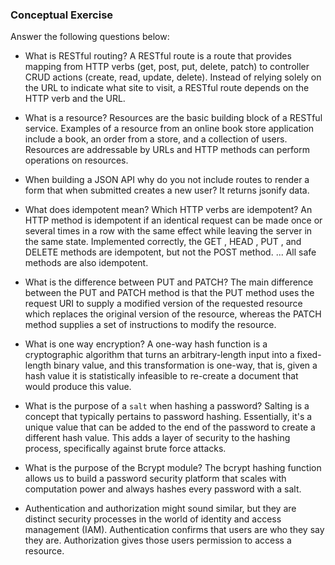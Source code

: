 ### Conceptual Exercise

Answer the following questions below:

- What is RESTful routing?
A RESTful route is a route that provides mapping from HTTP verbs (get, post, put, delete, patch) to controller CRUD actions (create, read, update, delete). Instead of relying solely on the URL to indicate what site to visit, a RESTful route depends on the HTTP verb and the URL.

- What is a resource?
Resources are the basic building block of a RESTful service. Examples of a resource from an online book store application include a book, an order from a store, and a collection of users. Resources are addressable by URLs and HTTP methods can perform operations on resources.

- When building a JSON API why do you not include routes to render a form that when submitted creates a new user?
It returns jsonify data.

- What does idempotent mean? Which HTTP verbs are idempotent?
An HTTP method is idempotent if an identical request can be made once or several times in a row with the same effect while leaving the server in the same state. Implemented correctly, the GET , HEAD , PUT , and DELETE methods are idempotent, but not the POST method. ... All safe methods are also idempotent.

- What is the difference between PUT and PATCH?
The main difference between the PUT and PATCH method is that the PUT method uses the request URI to supply a modified version of the requested resource which replaces the original version of the resource, whereas the PATCH method supplies a set of instructions to modify the resource.

- What is one way encryption?
A one-way hash function is a cryptographic algorithm that turns an arbitrary-length input into a fixed-length binary value, and this transformation is one-way, that is, given a hash value it is statistically infeasible to re-create a document that would produce this value.

- What is the purpose of a `salt` when hashing a password?
Salting is a concept that typically pertains to password hashing. Essentially, it's a unique value that can be added to the end of the password to create a different hash value. This adds a layer of security to the hashing process, specifically against brute force attacks.

- What is the purpose of the Bcrypt module?
The bcrypt hashing function allows us to build a password security platform that scales with computation power and always hashes every password with a salt.

- Authentication and authorization might sound similar, but they are distinct security processes in the world of identity and access management (IAM). Authentication confirms that users are who they say they are. Authorization gives those users permission to access a resource.